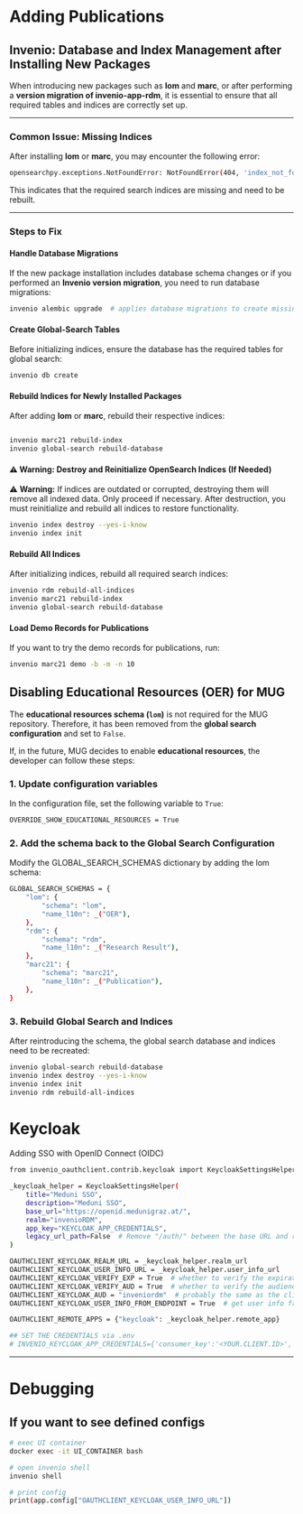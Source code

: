 # Adding Publications

## Invenio: Database and Index Management after Installing New Packages

When introducing new packages such as **lom** and **marc**, or after performing a **version migration of invenio-app-rdm**, it is essential to ensure that all required tables and indices are correctly set up.

---

### Common Issue: Missing Indices

After installing **lom** or **marc**, you may encounter the following error:

```bash
opensearchpy.exceptions.NotFoundError: NotFoundError(404, 'index_not_found_exception', 'no such index [instance-marc21records-marc21]', instance-marc21records-marc21, index_or_alias)
```

This indicates that the required search indices are missing and need to be rebuilt.

---

### Steps to Fix

#### **Handle Database Migrations**

If the new package installation includes database schema changes or if you performed an **Invenio version migration**, you need to run database migrations:

```bash
invenio alembic upgrade  # applies database migrations to create missing tables

```

#### **Create Global-Search Tables**

Before initializing indices, ensure the database has the required tables for global search:

```bash
invenio db create
```

#### **Rebuild Indices for Newly Installed Packages**

After adding **lom** or **marc**, rebuild their respective indices:

```bash

invenio marc21 rebuild-index
invenio global-search rebuild-database
```

#### ⚠️ **Warning: Destroy and Reinitialize OpenSearch Indices (If Needed)**

⚠️ **Warning:** If indices are outdated or corrupted, destroying them will remove all indexed data. Only proceed if necessary. After destruction, you must reinitialize and rebuild all indices to restore functionality.

```bash
invenio index destroy --yes-i-know
invenio index init
```

#### **Rebuild All Indices**

After initializing indices, rebuild all required search indices:

```bash
invenio rdm rebuild-all-indices
invenio marc21 rebuild-index
invenio global-search rebuild-database
```

#### **Load Demo Records for Publications**  
If you want to try the demo records for publications, run:  
```bash
invenio marc21 demo -b -m -n 10
```

## **Disabling Educational Resources (OER) for MUG**
The **educational resources schema (`lom`)** is not required for the MUG repository. Therefore, it has been removed from the **global search configuration** and set to `False`.  

If, in the future, MUG decides to enable **educational resources**, the developer can follow these steps:

### **1. Update configuration variables**
In the configuration file, set the following variable to `True`:
```bash
OVERRIDE_SHOW_EDUCATIONAL_RESOURCES = True
```

### **2. Add the schema back to the Global Search Configuration**
Modify the GLOBAL_SEARCH_SCHEMAS dictionary by adding the lom schema:
```bash
GLOBAL_SEARCH_SCHEMAS = {
    "lom": {
        "schema": "lom",
        "name_l10n": _("OER"),
    },
    "rdm": {
        "schema": "rdm",
        "name_l10n": _("Research Result"),
    },
    "marc21": {
        "schema": "marc21",
        "name_l10n": _("Publication"),
    },
}
```

### **3. Rebuild Global Search and Indices**
After reintroducing the schema, the global search database and indices need to be recreated:
```bash
invenio global-search rebuild-database
invenio index destroy --yes-i-know
invenio index init
invenio rdm rebuild-all-indices
```

# Keycloak
Adding SSO with OpenID Connect (OIDC)

```bash
from invenio_oauthclient.contrib.keycloak import KeycloakSettingsHelper

_keycloak_helper = KeycloakSettingsHelper(
    title="Meduni SSO",
    description="Meduni SSO",
    base_url="https://openid.medunigraz.at/",
    realm="invenioRDM",
    app_key="KEYCLOAK_APP_CREDENTIALS",
    legacy_url_path=False  # Remove "/auth/" between the base URL and realm names for generated Keycloak URLs (default: True, for Keycloak up to v17)
)

OAUTHCLIENT_KEYCLOAK_REALM_URL = _keycloak_helper.realm_url
OAUTHCLIENT_KEYCLOAK_USER_INFO_URL = _keycloak_helper.user_info_url
OAUTHCLIENT_KEYCLOAK_VERIFY_EXP = True  # whether to verify the expiration date of tokens
OAUTHCLIENT_KEYCLOAK_VERIFY_AUD = True  # whether to verify the audience tag for tokens
OAUTHCLIENT_KEYCLOAK_AUD = "inveniordm"  # probably the same as the client ID
OAUTHCLIENT_KEYCLOAK_USER_INFO_FROM_ENDPOINT = True  # get user info from keycloak endpoint

OAUTHCLIENT_REMOTE_APPS = {"keycloak": _keycloak_helper.remote_app}

## SET THE CREDENTIALS via .env
# INVENIO_KEYCLOAK_APP_CREDENTIALS={'consumer_key':'<YOUR.CLIENT.ID>','consumer_secret': '<YOUR.CLIENT.CREDENTIALS.SECRET>'}
```
---

# Debugging

## If you want to see defined configs
```bash
# exec UI container
docker exec -it UI_CONTAINER bash

# open invenio shell
invenio shell

# print config
print(app.config["OAUTHCLIENT_KEYCLOAK_USER_INFO_URL"])
```

